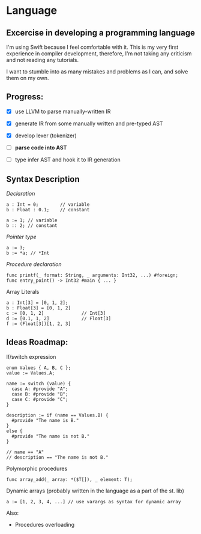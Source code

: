 # Language

## Excercise in developing a programming language


I'm using Swift because I feel comfortable with it.
This is my very first experience in compiler development, therefore, I'm not taking any criticism and not reading any tutorials.

I want to stumble into as many mistakes and problems as I can, and solve them on my own.

## Progress:
- [x] use LLVM to parse manually-written IR
- [x] generate IR from some manually written and pre-typed AST
- [x] develop lexer (tokenizer)
- [ ] **parse code into AST**
- [ ] type infer AST and hook it to IR generation


## Syntax Description

*Declaration*
```
a : Int = 0;        // variable 
b : Float : 0.1;    // constant

a := 1; // variable
b :: 2; // constant
```
 
 *Pointer type*
 ```
 a := 3;
 b := *a; // *Int
 ```
 
 *Procedure declaration*
```
func printf(_ format: String, _ arguments: Int32, ...) #foreign;
func entry_point() -> Int32 #main { ... }
```
 
 Array Literals
 ```
 a : Int[3] = [0, 1, 2];
 b : Float[3] = [0, 1, 2]
 c := [0, 1, 2]              // Int[3] 
 d := [0.1, 1, 2]            // Float[3]
 f := (Float[3])[1, 2, 3]
 ```

 
 
## Ideas Roadmap:

If/switch expression
```
enum Values { A, B, C };
value := Values.A;

name := switch (value) {
  case A: #provide "A";
  case B: #provide "B";
  case C: #provide "C";
}

description := if (name == Values.B) {
  #provide "The name is B."
}
else {
  #provide "The name is not B."
}

// name == "A"
// description == "The name is not B."
```

Polymorphic procedures
 ```
func array_add(_ array: *($T[]), _ element: T);
```

Dynamic arrays (probably written in the language as a part of the st. lib)
```
a := [1, 2, 3, 4, ...] // use varargs as syntax for dynamic array
```

Also:
- Procedures overloading
